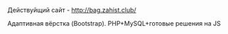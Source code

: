 Действуйщий сайт - http://bag.zahist.club/

Адаптивная вёрстка (Bootstrap). 
PHP+MySQL+готовые решения на JS
